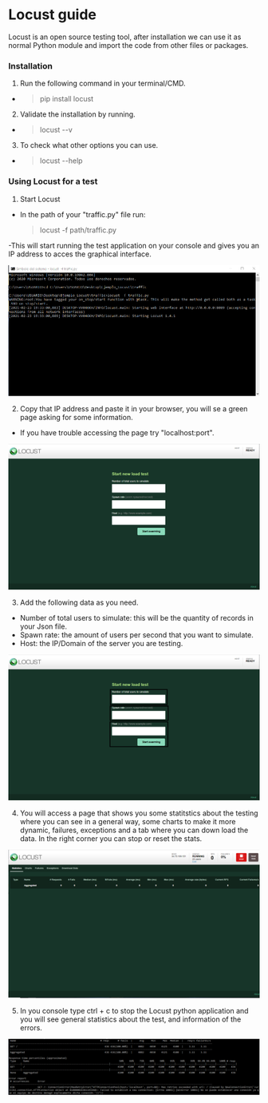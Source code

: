 # Locust guide

Locust is an open source testing tool, after installation we can use it as normal Python module and import the code from other files or packages.


### Installation
1. Run the following command in your terminal/CMD.
- > pip install locust

2. Validate the installation by running.
- > locust --v

3. To check what other options you can use.
- > locust --help

### Using Locust for a test
1. Start Locust
- In the path of your "traffic.py" file run:
  > locust -f path/traffic.py
  
-This will start running the test application on your console and gives you an IP address to acces the graphical interface.
  
  ![Paso1](imagenes/paso1.PNG)
  
  
2. Copy that IP address and paste it in your browser, you will se a green page asking for some information.
- If you have trouble accessing the page try "localhost:port".

![Paso2](imagenes/paso2.PNG)

3. Add the following data as you need.
- Number of total users to simulate: this will be the quantity of records in your Json file.
- Spawn rate:  the amount of users per second that you want to simulate.
- Host: the IP/Domain of the server you are testing.

![Paso3](imagenes/paso5.PNG)


4. You will access a page that shows you some statitstics about the testing where you can see in a general way, some charts to make it more dynamic, failures, exceptions  and a tab where you can down load the data. In the right corner you can stop or reset the stats.

![Paso4](imagenes/paso3.PNG)

5. In you console type ctrl + c to stop the Locust python application and you will see general statistics about the test, and information of the errors.

![Paso5](imagenes/paso4.PNG)